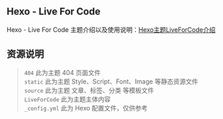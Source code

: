 ## Hexo - Live For Code
Hexo - Live For Code 主题介绍以及使用说明：[Hexo主题LiveForCode介绍](https://www.notes.worstone.cn/2020/08/01/Hexo主题LiveForCode介绍/)
## 资源说明
> `404` 此为主题 404 页面文件  
> `static` 此为主题 Style、Script、Font、Image 等静态资源文件  
> `source` 此为主题 文章、标签、分类 等模板文件  
> `LiveForCode` 此为主题主体内容  
> `_config.yml` 此为 Hexo 配置文件，仅供参考

